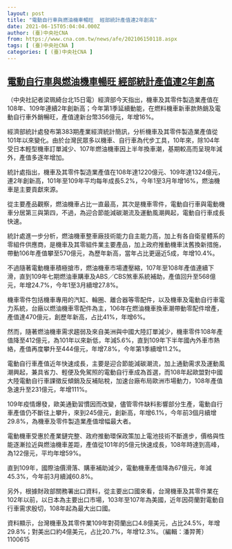 ```yaml
---
layout: post
title: "電動自行車與燃油機車暢旺  經部統計產值連2年創高"
date: 2021-06-15T05:04:04.000Z
author: (臺)中央社CNA
from: https://www.cna.com.tw/news/afe/202106150118.aspx
tags: [ (臺)中央社CNA ]
categories: [ (臺)中央社CNA ]
---
```

<!--1623733444000-->
[電動自行車與燃油機車暢旺  經部統計產值連2年創高](https://www.cna.com.tw/news/afe/202106150118.aspx)
------

<div>
<div></div><div class="paragraph"><p>（中央社記者梁珮綺台北15日電）經濟部今天指出，機車及其零件製造業產值在108年、109年連續2年創新高；今年第1季延續動能，在燃料機車新車款熱銷及電動自行車外銷暢旺，產值達新台幣356億元，年增16%。</p><p>經濟部統計處發布第383期產業經濟統計簡訊，分析機車及其零件製造業產值從101年以來變化。由於台灣民眾多以機車、自行車為代步工具，10年來，除104年受日本輕型機車訂單減少、107年燃油機車因上半年換車潮，基期較高而呈現年減外，產值多逐年增加。</p><p>統計處指出，機車及其零件製造業產值在108年達1220億元、109年達1324億元，連2年創新高，101年至109年平均每年成長5.2%，今年1至3月年增16%，燃油機車是主要貢獻來源。</p><p>從主要產品觀察，燃油機車占比一直最高，其次是機車零件，電動自行車與電動機車分居第三與第四，不過，為迎合節能減碳潮流及運動風潮興起，電動自行車成長快速。</p><p>統計處進一步分析，燃油機車整車廠技術能力自主能力高，加上有各自衛星體系的零組件供應商，是機車及其零組件業主要產品，加上政府推動機車汰舊換新措施，帶動106年產值攀至570億元，為歷年新高，當年占比更逼近5成，年增10.4%。</p><p>不過隨著電動機車積極搶市，燃油機車市場遭壓縮，107年至108年產值連續下滑，直到109年七期燃油車購車及ABS／CBS煞車系統補助，產值回升至568億元，年增24.7%，今年1至3月續增27.8%。</p><p>機車零件包括機車專用的汽缸、輪圈、離合器等零配件，以及機車及電動自行車電力系統，台廠以燃油機車零配件為主，106年在燃油機車換車潮帶動零配件增產，產值達470億元，創歷年新高，占比41%，年增6%。</p><p>然而，隨著燃油機車需求趨弱及來自美洲與中國大陸訂單減少，機車零件108年產值降至412億元，為101年以來新低，年減5.6%，直到109年下半年國內外車市熱絡，產值再度攀升至444億元，年增7.8%，今年第1季續增11.2%。</p><p>電動自行車產值近年快速成長，主要是迎合節能減碳潮流，加上通勤需求及運動風潮興起，兼具省力、輕便及免駕照的電動自行車成為首選，而108年起歐盟對中國大陸電動自行車課徵反傾銷及反補貼稅，加速台廠布局歐洲市場動力，108年產值急速升至231億元，年增111%。</p><p>109年疫情爆發，歐美通勤習慣因而改變，儘管零件缺料影響部分生產，電動自行車產值仍不斷往上攀升，來到245億元，創新高，年增6.1%，今年前3個月續增29.8%，為機車及零件製造業產值增幅最大者。</p><p>電動機車受惠於產業鏈完整、政府推動環保政策加上電池技術不斷進步，價格與性能逐漸拉近與燃油機車差距，產值從101年的5億元快速成長，108年時達到高峰，為122億元，平均年增59%。</p><p>直到109年，國際油價滑落、購車補助減少，電動機車產值降為67億元，年減45.3%，今年前3月續減60.8%。</p><p>另外，根據財政部關務署出口資料，從主要出口國來看，台灣機車及其零件業在102年以前，以日本為主要出口市場，103年至107年為美國，近年因荷蘭對電動自行車需求殷切，108年起為最大出口國。</p><p>資料顯示，台灣機車及其零件業109年對荷蘭出口4.8億美元，占比24.5%，年增29.8%；對美出口約4億美元，占比20.7%，年增12.3%。（編輯：潘羿菁）1100615</p></div>
</div>
